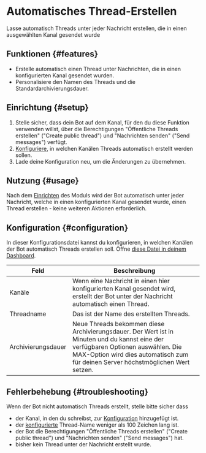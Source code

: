# Automatisches Thread-Erstellen

Lasse automatisch Threads unter jeder Nachricht erstellen, die in einen ausgewählten Kanal gesendet wurde
<ModuleOverview moduleName="auto-thread" />

## Funktionen {#features}

* Erstelle automatisch einen Thread unter Nachrichten, die in einen konfigurierten Kanal gesendet wurden.
* Personalisiere den Namen des Threads und die Standardarchivierungsdauer.

## Einrichtung {#setup}

1. Stelle sicher, dass dein Bot auf dem Kanal, für den du diese Funktion verwenden willst, über die Berechtigungen "Öffentliche Threads erstellen" ("Create public thread") und "Nachrichten senden" ("Send messages") verfügt.
2. [Konfiguriere](#configuration), in welchen Kanälen Threads automatisch erstellt werden sollen.
3. Lade deine Konfiguration neu, um die Änderungen zu übernehmen.

## Nutzung {#usage}

Nach dem [Einrichten](#setup) des Moduls wird der Bot automatisch unter jeder Nachricht, welche in einen konfigurierten Kanal gesendet wurde, 
einen Thread erstellen - keine weiteren Aktionen erforderlich.

## Konfiguration {#configuration}

In dieser Konfigurationsdatei kannst du konfigurieren, in welchen Kanälen der Bot automatisch Threads erstellen soll. 
Öffne [diese Datei in deinem Dashboard](https://scnx.app/glink?page=bot/configuration?file=auto-thread|config).

| Feld               | Beschreibung                                                                                                                                                                                                           |
|--------------------|------------------------------------------------------------------------------------------------------------------------------------------------------------------------------------------------------------------------|
| Kanäle             | Wenn eine Nachricht in einen hier konfigurierten Kanal gesendet wird, erstellt der Bot unter der Nachricht automatisch einen Thread.                                                                                   |
| Threadname         | Das ist der Name des erstellten Threads.                                                                                                                                                                               |
| Archivierungsdauer | Neue Threads bekommen diese Archivierungsdauer. Der Wert ist in Minuten und du kannst eine der verfügbaren Optionen auswählen. Die MAX-Option wird dies automatisch zum für deinen Server höchstmöglichen Wert setzen. |

## Fehlerbehebung {#troubleshooting}

Wenn der Bot nicht automatisch Threads erstellt, stelle bitte sicher dass

* der Kanal, in den du schreibst, zur [Konfiguration](#configuration) hinzugefügt ist.
* der [konfigurierte](#configuration) Thread-Name weniger als 100 Zeichen lang ist.
* der Bot die Berechtigungen "Öffentliche Threads erstellen" ("Create public thread") und "Nachrichten senden" ("Send messages") hat.
* bisher kein Thread unter der Nachricht erstellt wurde.
